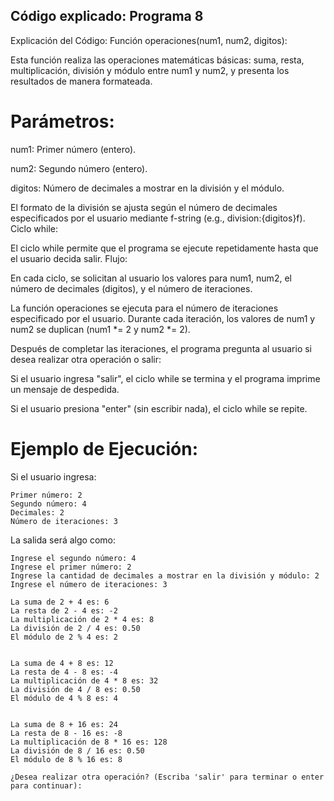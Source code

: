 ## Código explicado: Programa 8


Explicación del Código:
Función operaciones(num1, num2, digitos):

Esta función realiza las operaciones matemáticas básicas: suma, resta, multiplicación, división y módulo entre num1 y num2, y presenta los resultados de manera formateada.


# Parámetros:
num1: Primer número (entero).


num2: Segundo número (entero).


digitos: Número de decimales a mostrar en la división y el módulo.


El formato de la división se ajusta según el número de decimales especificados por el usuario mediante f-string (e.g., division:{digitos}f).
Ciclo while:

El ciclo while permite que el programa se ejecute repetidamente hasta que el usuario decida salir.
Flujo:


En cada ciclo, se solicitan al usuario los valores para num1, num2, el número de decimales (digitos), y el número de iteraciones.


La función operaciones se ejecuta para el número de iteraciones especificado por el usuario. Durante cada iteración, los valores de num1 y num2 se duplican (num1 *= 2 y num2 *= 2).


Después de completar las iteraciones, el programa pregunta al usuario si desea realizar otra operación o salir:


Si el usuario ingresa "salir", el ciclo while se termina y el programa imprime un mensaje de despedida.


Si el usuario presiona "enter" (sin escribir nada), el ciclo while se repite.


# Ejemplo de Ejecución:
Si el usuario ingresa:
```
Primer número: 2
Segundo número: 4
Decimales: 2
Número de iteraciones: 3

```
La salida será algo como:

```
Ingrese el segundo número: 4
Ingrese el primer número: 2
Ingrese la cantidad de decimales a mostrar en la división y módulo: 2
Ingrese el número de iteraciones: 3

La suma de 2 + 4 es: 6
La resta de 2 - 4 es: -2
La multiplicación de 2 * 4 es: 8
La división de 2 / 4 es: 0.50
El módulo de 2 % 4 es: 2


La suma de 4 + 8 es: 12
La resta de 4 - 8 es: -4
La multiplicación de 4 * 8 es: 32
La división de 4 / 8 es: 0.50
El módulo de 4 % 8 es: 4


La suma de 8 + 16 es: 24
La resta de 8 - 16 es: -8
La multiplicación de 8 * 16 es: 128
La división de 8 / 16 es: 0.50
El módulo de 8 % 16 es: 8

¿Desea realizar otra operación? (Escriba 'salir' para terminar o enter para continuar):
```
